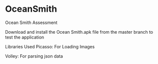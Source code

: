 # OceanSmith
Ocean Smith Assessment

Download and install the Ocean Smith.apk file from the master branch to test the application

Libraries Used
Picasso: For Loading Images

Volley: For parsing json data
